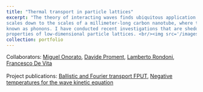 ```yaml
---
title: "Thermal transport in particle lattices"
excerpt: "The theory of interacting waves finds ubiquitous application in nature, from the planetary
scales down to the scales of a millimeter-long carbon nanotube, where thermal conduction is due to interactions of reticular oscillations 
known as phonons. I have conducted recent investigations that are shedding new light on the anomalous thermal conduction
properties of low-dimensional particle lattices. <br/><img src='/images/image2c.PNG' style='width:900px;'>"
collection: portfolio
---
```

Collaborators: [Miguel Onorato](http://personalpages.to.infn.it/~onorato/Home.html), [Davide Proment](https://davideproment.github.io/research/), [Lamberto Rondoni](http://calvino.polito.it/~rondoni/), [Francesco De Vita](https://scholar.google.com/citations?hl=it&user=plb8t7EAAAAJ&view_op=list_works&sortby=pubdate)<br><br>
Project publications: [Ballistic and Fourier transport FPUT](/publication/2020-07-07-coexistence-ballistic-Fourier), [Negative temperatures for the wave kinetic equation](/publication/preprint1)
